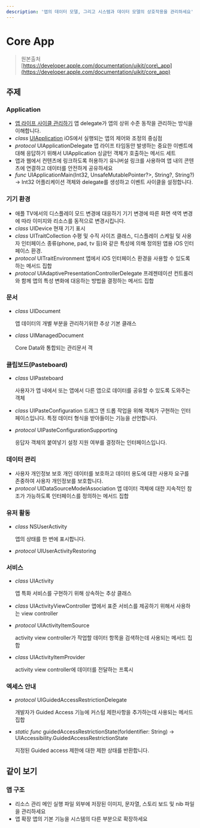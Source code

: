 ```yaml
---
description: '앱의 데이터 모델, 그리고 시스템과 데이터 모델의 상호작용을 관리하세요'
---
```


# Core App

> 원본출처  
> [https://developer.apple.com/documentation/uikit/core\_app](https://developer.apple.com/documentation/uikit/core_app)

## 주제

### Application

* [앱 라이프 사이클 관리하기](managing_your_app_s_life_cycle.md) 앱 delegate가 앱의 상위 수준 동작을 관리하는 방식을 이해합니다.
* _class_ [UIApplication](uiapplication.md) iOS에서 실행되는 앱의 제어와 조정의 중심점
* _protocol_ UIApplicationDelegate 앱 라이프 타임동안 발생하는 중요한 이벤트에 대해 응답하기 위해서 UIApplication 싱글턴 객체가 호출하는 메서드 세트
* 앱과 웹에서 컨텐츠에 링크하도록 허용하기 유니버설 링크를 사용하여 앱 내의 콘텐츠에 연결하고 데이터를 안전하게 공유하세요
* _func_ UIApplicationMain\(Int32, UnsafeMutablePointer?&gt;, String?, String?\) -&gt; Int32 어플리케이션 객체와 delegate를 생성하고 이벤트 사이클을 설정합니다.

### 기기 환경

* 애플 TV에서의 디스플레이 모드 변경에 대응하기 기기 변경에 따른 화면 색역 변경에 따라 이미지와 리소스를 동적으로 변경시킵니다.
* _class_ UIDevice 현재 기기 표시
* _class_ UITraitCollection 수평 및 수직 사이즈 클래스, 디스플레이 스케일 및 사용자 인터페이스 종류\(phone, pad, tv 등\)와 같은 특성에 의해 정의된 앱용 iOS 인터페이스 환경.
* _protocol_ UITraitEnvironment 앱에서 iOS 인터페이스 환경을 사용할 수 있도록 하는 메서드 집합
* _protocol_ UIAdaptivePresentationControllerDelegate 프레젠테이션 컨트롤러와 함께 앱의 특성 변화에 대응하는 방법을 결정하는 메서드 집합

### 문서

* _class_ UIDocument

  앱 데이터의 개별 부분을 관리하기위한 추상 기본 클래스

* _class_ UIManagedDocument

  Core Data와 통합되는 관리문서 객

### 클립보드\(Pasteboard\)

* _class_ UIPasteboard

  사용자가 앱 내에서 또는 앱에서 다른 앱으로 데이터를 공유할 수 있도록 도와주는 객체

* _class_ UIPasteConfiguration 드래그 앤 드롭 작업을 위해 객체가 구현하는 인터페이스입니다. 특정 데이터 형식을 받아들이는 기능을 선언합니다.
* _protocol_ UIPasteConfigurationSupporting

  응답자 객체의 붙여넣기 설정 지원 여부를 결정하는 인터페이스입니다.

### 데이터 관리

* 사용자 개인정보 보호 개인 데이터를 보호하고 데이터 용도에 대한 사용자 요구를 존중하여 사용자 개인정보를 보호합니다.
* _protocol_ UIDataSourceModelAssociation 앱 데이터 객체에 대한 지속적인 참조가 가능하도록 인터페이스를 정의하는 메서드 집합

### 유저 활동

* _class_ NSUserActivity

  앱의 상태를 한 번에 표시합니다.

* _protocol_ UIUserActivityRestoring

### 서비스

* _class_ UIActivity

  앱 특화 서비스를 구현하기 위해 상속하는 추상 클래스

* _class_ UIActivityViewController 앱에서 표준 서비스를 제공하기 위해서 사용하는 view controller
* _protocol_ UIActivityItemSource

  activity view controller가 작업할 데이터 항목을 검색하는데 사용되는 메서드 집합

* _class_ UIActivityItemProvider

  activity view controller에 데이터를 전달하는 프록시

### 엑세스 안내

* _protocol_ UIGuidedAccessRestrictionDelegate

  개발자가 Guided Access 기능에 커스텀 제한사항을 추가하는데 사용되는 메서드 집합

* _static func_ guidedAccessRestrictionState\(forIdentifier: String\) -&gt; UIAccessibility.GuidedAccessRestrictionState

  지정된 Guided access 제한에 대한 제한 상태를 반환합니다.

## 같이 보기

### 앱 구조

* 리소스 관리 메인 실행 파일 외부에 저장된 이미지, 문자열, 스토리 보드 및 nib 파일을 관리하세요
* 앱 확장 앱의 기본 기능을 시스템의 다른 부분으로 확장하세요



